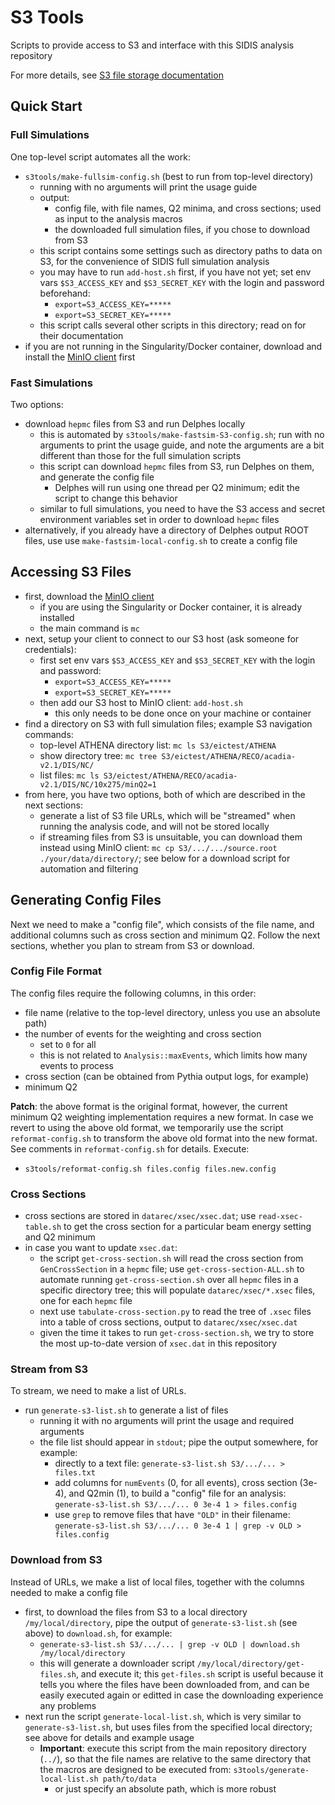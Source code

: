 # S3 Tools

Scripts to provide access to S3 and interface with this SIDIS analysis
repository

For more details, see [S3 file storage documentation](https://doc.athena-eic.org/en/latest/howto/s3_file_storage.html)

## Quick Start

### Full Simulations
One top-level script automates all the work:
- `s3tools/make-fullsim-config.sh` (best to run from top-level directory)
  - running with no arguments will print the usage guide
  - output:
    - config file, with file names, Q2 minima, and cross sections; used as
      input to the analysis macros
    - the downloaded full simulation files, if you chose to download from S3
  - this script contains some settings such as directory paths to data on S3,
    for the convenience of SIDIS full simulation analysis
  - you may have to run `add-host.sh` first, if you have not yet; set env vars
    `$S3_ACCESS_KEY` and `$S3_SECRET_KEY` with the login and password beforehand:
    - `export=S3_ACCESS_KEY=*****`
    - `export=S3_SECRET_KEY=*****`
  - this script calls several other scripts in this directory; read on for their
    documentation
- if you are not running in the Singularity/Docker container, download and install
  the [MinIO client](https://docs.min.io/docs/minio-client-complete-guide) first

### Fast Simulations
Two options:
- download `hepmc` files from S3 and run Delphes locally
  - this is automated by `s3tools/make-fastsim-S3-config.sh`; run with no
    arguments to print the usage guide, and note the arguments are a bit
    different than those for the full simulation scripts
  - this script can download `hepmc` files from S3, run Delphes on them, and
    generate the config file
    - Delphes will run using one thread per Q2 minimum; edit the script
      to change this behavior
  - similar to full simulations, you need to have the S3 access and secret
    environment variables set in order to download `hepmc` files
- alternatively, if you already have a directory of Delphes output ROOT files,
  use use `make-fastsim-local-config.sh` to create a config file

## Accessing S3 Files
- first, download the [MinIO client](https://docs.min.io/docs/minio-client-complete-guide)
  - if you are using the Singularity or Docker container, it is already installed
  - the main command is `mc`
- next, setup your client to connect to our S3 host (ask someone for credentials):
  - first set env vars `$S3_ACCESS_KEY` and `$S3_SECRET_KEY` with the login and password:
    - `export=S3_ACCESS_KEY=*****`
    - `export=S3_SECRET_KEY=*****`
  - then add our S3 host to MinIO client: `add-host.sh`
    - this only needs to be done once on your machine or container
- find a directory on S3 with full simulation files; example S3 navigation commands:
  - top-level ATHENA directory list: `mc ls S3/eictest/ATHENA`
  - show directory tree: `mc tree S3/eictest/ATHENA/RECO/acadia-v2.1/DIS/NC/`
  - list files: `mc ls S3/eictest/ATHENA/RECO/acadia-v2.1/DIS/NC/10x275/minQ2=1`
- from here, you have two options, both of which are described in the next sections:
  - generate a list of S3 file URLs, which will be "streamed" when running
    the analysis code, and will not be stored locally
  - if streaming files from S3 is unsuitable, you can download them instead
    using MinIO client: `mc cp S3/.../.../source.root ./your/data/directory/`;
    see below for a download script for automation and filtering

## Generating Config Files
Next we need to make a "config file", which consists of the file name, and
additional columns such as cross section and minimum Q2. Follow the next sections,
whether you plan to stream from S3 or download.

### Config File Format
The config files require the following columns, in this order:
- file name (relative to the top-level directory, unless you use an absolute
  path)
- the number of events for the weighting and cross section
  - set to `0` for all
  - this is not related to `Analysis::maxEvents`, which limits how
    many events to process
- cross section (can be obtained from Pythia output logs, for example)
- minimum Q2

**Patch**: the above format is the original format, however, the current minimum Q2
weighting implementation requires a new format. In case we revert to using the
above old format, we temporarily use the script `reformat-config.sh` to
transform the above old format into the new format. See comments in
`reformat-config.sh` for details. Execute:
  - `s3tools/reformat-config.sh files.config files.new.config`

### Cross Sections
- cross sections are stored in `datarec/xsec/xsec.dat`; use `read-xsec-table.sh`
  to get the cross section for a particular beam energy setting and Q2 minimum
- in case you want to update `xsec.dat`:
  - the script `get-cross-section.sh` will read the cross section from
    `GenCrossSection` in a `hepmc` file; use `get-cross-section-ALL.sh` to
    automate running `get-cross-section.sh` over all `hepmc` files in a specific
    directory tree; this will populate `datarec/xsec/*.xsec` files, one for each
    `hepmc` file
  - next use `tabulate-cross-section.py` to read the tree of `.xsec` files into
    a table of cross sections, output to `datarec/xsec/xsec.dat`
  - given the time it takes to run `get-cross-section.sh`, we try to store the
    most up-to-date version of `xsec.dat` in this repository

### Stream from S3
To stream, we need to make a list of URLs.
- run `generate-s3-list.sh` to generate a list of files
  - running it with no arguments will print the usage and required arguments
  - the file list should appear in `stdout`; pipe the output somewhere, for example:
    - directly to a text file:
      `generate-s3-list.sh S3/.../... > files.txt`
    - add columns for `numEvents` (0, for all events), cross section (3e-4), and
      Q2min (1), to build a "config" file for an analysis:
      `generate-s3-list.sh S3/.../... 0 3e-4 1 > files.config`
    - use `grep` to remove files that have `"OLD"` in their filename:
      `generate-s3-list.sh S3/.../... 0 3e-4 1 | grep -v OLD > files.config`

### Download from S3
Instead of URLs, we make a list of local files, together with the columns needed to
make a config file
- first, to download the files from S3 to a local directory
  `/my/local/directory`, pipe the output of `generate-s3-list.sh` (see above)
  to `download.sh`, for example:
  - `generate-s3-list.sh S3/.../... | grep -v OLD | download.sh /my/local/directory`
  - this will generate a downloader script `/my/local/directory/get-files.sh`,
    and execute it; this `get-files.sh` script is useful because it tells you
    where the files have been downloaded from, and can be easily executed again
    or editted in case the downloading experience any problems
- next run the script `generate-local-list.sh`, which is very similar to
  `generate-s3-list.sh`, but uses files from the specified local directory; see
  above for details and example usage
  - **Important**: execute this script from the main repository directory
    (`../`), so that the file names are relative to the same directory that the
    macros are designed to be executed from:
    `s3tools/generate-local-list.sh path/to/data`
    - or just specify an absolute path, which is more robust
